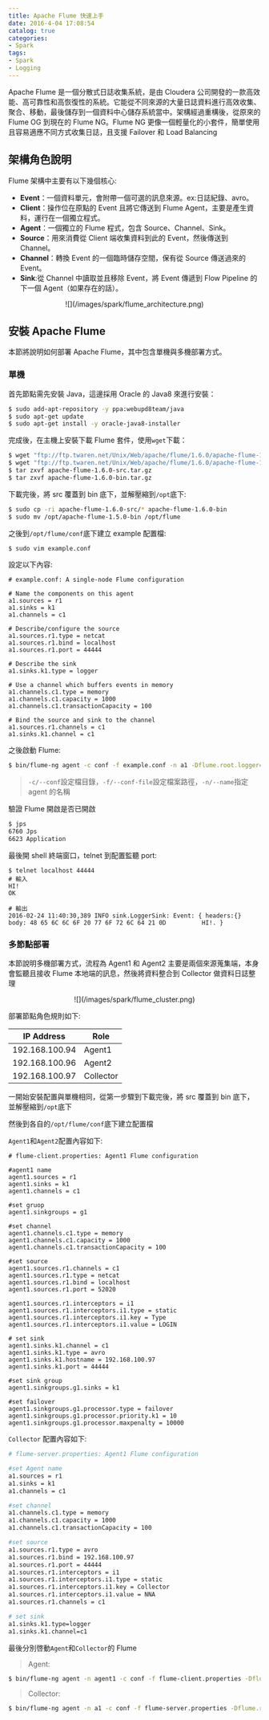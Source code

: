 ```yaml
---
title: Apache Flume 快速上手
date: 2016-4-04 17:08:54
catalog: true
categories:
- Spark
tags:
- Spark
- Logging
---
```

Apache Flume 是一個分散式日誌收集系統，是由 Cloudera 公司開發的一款高效能、高可靠性和高恢復性的系統。它能從不同來源的大量日誌資料進行高效收集、聚合、移動，最後儲存到一個資料中心儲存系統當中。架構經過重構後，從原來的 Flume OG 到現在的 Flume NG。Flume NG 更像一個輕量化的小套件，簡單使用且容易適應不同方式收集日誌，且支援 Failover 和 Load Balancing

<!--more-->

## 架構角色說明
Flume 架構中主要有以下幾個核心:
* **Event**：一個資料單元，會附帶一個可選的訊息來源。ex:日誌紀錄、avro。
* **Client**：操作位在原點的 Event 且將它傳送到 Flume Agent，主要是產生資料，運行在一個獨立程式。
* **Agent**：一個獨立的 Flume 程式，包含 Source、Channel、Sink。
* **Source**：用來消費從 Client 端收集資料到此的 Event，然後傳送到 Channel。
* **Channel**：轉換 Event 的一個臨時儲存空間，保有從 Source 傳送過來的 Event。
* **Sink**:從 Channel 中讀取並且移除 Event，將 Event 傳遞到 Flow Pipeline 的下一個 Agent（如果存在的話）。

<center>![](/images/spark/flume_architecture.png)</center>

## 安裝 Apache Flume
本節將說明如何部署 Apache Flume，其中包含單機與多機部署方式。

### 單機
首先節點需先安裝 Java，這邊採用 Oracle 的 Java8 來進行安裝：
```sh
$ sudo add-apt-repository -y ppa:webupd8team/java
$ sudo apt-get update
$ sudo apt-get install -y oracle-java8-installer
```

完成後，在主機上安裝下載 Flume 套件，使用`wget`下載：
```sh
$ wget "ftp://ftp.twaren.net/Unix/Web/apache/flume/1.6.0/apache-flume-1.6.0-src.tar.gz"
$ wget "ftp://ftp.twaren.net/Unix/Web/apache/flume/1.6.0/apache-flume-1.6.0-bin.tar.gz"
$ tar zxvf apache-flume-1.6.0-src.tar.gz
$ tar zxvf apache-flume-1.6.0-bin.tar.gz
```

下載完後，將 src 覆蓋到 bin 底下，並解壓縮到`/opt`底下:
```sh
$ sudo cp -ri apache-flume-1.6.0-src/* apache-flume-1.6.0-bin
$ sudo mv /opt/apache-flume-1.5.0-bin /opt/flume
```

之後到`/opt/flume/conf`底下建立 example 配置檔:
```sh
$ sudo vim example.conf
```

設定以下內容:
```
# example.conf: A single-node Flume configuration

# Name the components on this agent
a1.sources = r1
a1.sinks = k1
a1.channels = c1

# Describe/configure the source
a1.sources.r1.type = netcat
a1.sources.r1.bind = localhost
a1.sources.r1.port = 44444

# Describe the sink
a1.sinks.k1.type = logger

# Use a channel which buffers events in memory
a1.channels.c1.type = memory
a1.channels.c1.capacity = 1000
a1.channels.c1.transactionCapacity = 100

# Bind the source and sink to the channel
a1.sources.r1.channels = c1
a1.sinks.k1.channel = c1
```

之後啟動 Flume:
```sh
$ bin/flume-ng agent -c conf -f example.conf -n a1 -Dflume.root.logger=INFO,console
```
>`-c/--conf`設定檔目錄，`-f/--conf-file`設定檔案路徑，`-n/--name`指定 agent 的名稱

驗證 Flume 開啟是否已開啟
```sh
$ jps
6760 Jps
6623 Application
```

最後開 shell 終端窗口，telnet 到配置監聽 port:
```
$ telnet localhost 44444
# 輸入
HI!
OK

# 輸出
2016-02-24 11:40:30,389 INFO sink.LoggerSink: Event: { headers:{} body: 48 65 6C 6C 6F 20 77 6F 72 6C 64 21 0D          HI!. }
```

### 多節點部署
本節說明多機部署方式，流程為 Agent1 和 Agent2 主要是兩個來源蒐集端，本身會監聽且接收 Flume 本地端的訊息，然後將資料整合到 Collector 做資料日誌整理

<center>![](/images/spark/flume_cluster.png)</center>

部署節點角色規則如下:

|  IP Address  |	Role   	|
|--------------|------------|
|192.168.100.94|  Agent1 	|
|192.168.100.96|  Agent2 	|
|192.168.100.97|  Collector |

一開始安裝配置與單機相同，從第一步驟到下載完後，將 src 覆蓋到 bin 底下，並解壓縮到`/opt`底下

然後到各自的`/opt/flume/conf`底下建立配置檔

`Agent1`和`Agent2`配置內容如下:
```
# flume-client.properties: Agent1 Flume configuration

#agent1 name
agent1.sources = r1
agent1.sinks = k1
agent1.channels = c1

#set gruop
agent1.sinkgroups = g1

#set channel
agent1.channels.c1.type = memory
agent1.channels.c1.capacity = 1000
agent1.channels.c1.transactionCapacity = 100

#set source
agent1.sources.r1.channels = c1
agent1.sources.r1.type = netcat
agent1.sources.r1.bind = localhost
agent1.sources.r1.port = 52020

agent1.sources.r1.interceptors = i1
agent1.sources.r1.interceptors.i1.type = static
agent1.sources.r1.interceptors.i1.key = Type
agent1.sources.r1.interceptors.i1.value = LOGIN

# set sink
agent1.sinks.k1.channel = c1
agent1.sinks.k1.type = avro
agent1.sinks.k1.hostname = 192.168.100.97
agent1.sinks.k1.port = 44444

#set sink group
agent1.sinkgroups.g1.sinks = k1

#set failover
agent1.sinkgroups.g1.processor.type = failover
agent1.sinkgroups.g1.processor.priority.k1 = 10
agent1.sinkgroups.g1.processor.maxpenalty = 10000
```

`Collector` 配置內容如下:
```sh
# flume-server.properties: Agent1 Flume configuration

#set Agent name
a1.sources = r1
a1.sinks = k1
a1.channels = c1

#set channel
a1.channels.c1.type = memory
a1.channels.c1.capacity = 1000
a1.channels.c1.transactionCapacity = 100

#set source
a1.sources.r1.type = avro
a1.sources.r1.bind = 192.168.100.97
a1.sources.r1.port = 44444
a1.sources.r1.interceptors = i1
a1.sources.r1.interceptors.i1.type = static
a1.sources.r1.interceptors.i1.key = Collector
a1.sources.r1.interceptors.i1.value = NNA
a1.sources.r1.channels = c1

# set sink
a1.sinks.k1.type=logger
a1.sinks.k1.channel=c1
```

最後分別啓動`Agent`和`Collector`的 Flume
>Agent:
```sh
$ bin/flume-ng agent -n agent1 -c conf -f flume-client.properties -Dflume.root.logger=DEBUG,console
```


>Collector:
```sh
$ bin/flume-ng agent -n a1 -c conf -f flume-server.properties -Dflume.root.logger=DEBUG,console
```
